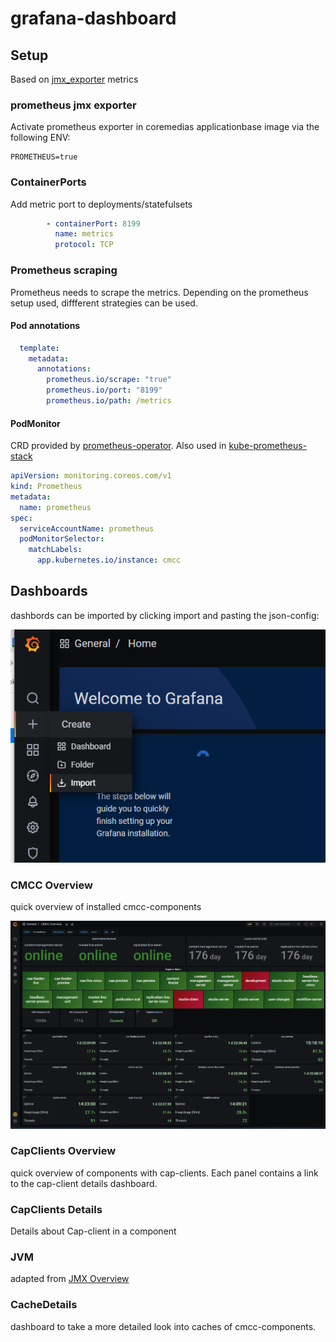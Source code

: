 # grafana-dashboard

## Setup
Based on [jmx_exporter](https://github.com/prometheus/jmx_exporter) metrics
### prometheus jmx exporter
Activate prometheus exporter in coremedias applicationbase image via the following ENV:
```
PROMETHEUS=true
```
### ContainerPorts
Add metric port to deployments/statefulsets
```yaml
        - containerPort: 8199
          name: metrics
          protocol: TCP
```

### Prometheus scraping
Prometheus needs to scrape the metrics. Depending on the prometheus setup used, diffferent strategies can be used.
#### Pod annotations

```yaml
  template:
    metadata:
      annotations:
        prometheus.io/scrape: "true"
        prometheus.io/port: "8199"
        prometheus.io/path: /metrics
```

#### PodMonitor 
CRD provided by [prometheus-operator](https://github.com/prometheus-operator/prometheus-operator). Also used in [kube-prometheus-stack](https://github.com/prometheus-community/helm-charts/tree/main/charts/kube-prometheus-stack)
```yaml
apiVersion: monitoring.coreos.com/v1
kind: Prometheus
metadata:
  name: prometheus
spec:
  serviceAccountName: prometheus
  podMonitorSelector:
    matchLabels:
      app.kubernetes.io/instance: cmcc
```
## Dashboards
dashbords can be imported by clicking import and pasting the json-config:

![import dashboard](images/import-dashboard.png)
### CMCC Overview
quick overview of installed cmcc-components

![CMCC Overview](images/cmcc-overview.png)
### CapClients Overview
quick overview of components with cap-clients. Each panel contains a link to the cap-client details dashboard.


### CapClients Details
Details about Cap-client in a component
### JVM 
adapted from [JMX Overview](https://grafana.com/grafana/dashboards/3457)

### CacheDetails
dashboard to take a more detailed look into caches of cmcc-components.
